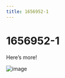 ```yaml
---
title: 1656952-1
---
```


# 1656952-1

Here’s more!  

![image](https://as2.ftcdn.net/v2/jpg/10/75/07/45/1000_F_1075074501_EHTFDkk5UN1TAEw93eiiiZBPCvxMFHWX.jpg)

